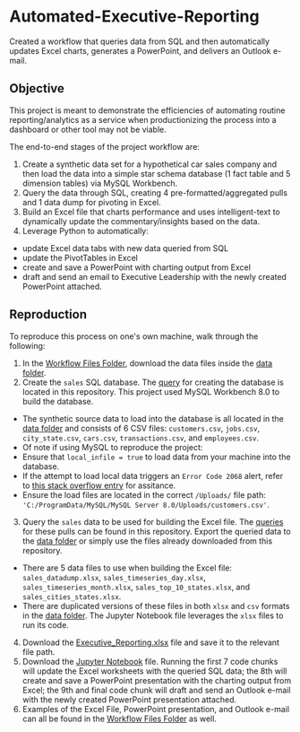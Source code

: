 # Automated-Executive-Reporting
Created a workflow that queries data from SQL and then automatically updates Excel charts, generates a PowerPoint, and delivers an Outlook e-mail.

## Objective

This project is meant to demonstrate the efficiencies of automating routine reporting/analytics as a service when productionizing the process into a dashboard or other tool may not be viable.

The end-to-end stages of the project workflow are:

1. Create a synthetic data set for a hypothetical car sales company and then load the data into a simple star schema database (1 fact table and 5 dimension tables) via MySQL Workbench.
2. Query the data through SQL, creating 4 pre-formatted/aggregated pulls and 1 data dump for pivoting in Excel.
3. Build an Excel file that charts performance and uses intelligent-text to dynamically update the commentary/insights based on the data.
4. Leverage Python to automatically:
- update Excel data tabs with new data queried from SQL
- update the PivotTables in Excel
- create and save a PowerPoint with charting output from Excel
- draft and send an email to Executive Leadership with the newly created PowerPoint attached.

## Reproduction

To reproduce this process on one's own machine, walk through the following:

1. In the [Workflow Files Folder](https://github.com/akicklig/Automated-Executive-Reporting/tree/main/Workflow_Files), download the data files inside the [data folder](https://github.com/akicklig/Automated-Executive-Reporting/tree/main/Workflow_Files/data).
2. Create the `sales` SQL database. The [query](https://github.com/akicklig/Automated-Executive-Reporting/blob/main/Workflow_Files/create_db.sql) for creating the database is located in this repository. This project used MySQL Workbench 8.0 to build the database.
- The synthetic source data to load into the database is all located in the [data folder](https://github.com/akicklig/Automated-Executive-Reporting/tree/main/Workflow_Files/data) and consists of 6 CSV files: `customers.csv`, `jobs.csv`, `city_state.csv`, `cars.csv`, `transactions.csv`, and `employees.csv`.
- Of note if using MySQL to reproduce the project:
- Ensure that `local_infile = true` to load data from your machine into the database.
- If the attempt to load local data triggers an `Error Code 2068` alert, refer to [this stack overflow entry](https://stackoverflow.com/questions/63264360/error-code-2068-file-requested-rejected-due-to-restrictions-on-access-with-root/) for assitance.
- Ensure the load files are located in the correct `/Uploads/` file path: `'C:/ProgramData/MySQL/MySQL Server 8.0/Uploads/customers.csv'`.
3. Query the `sales` data to be used for building the Excel file. The [queries](https://github.com/akicklig/Automated-Executive-Reporting/blob/main/Workflow_Files/sql_queries.sql) for these pulls can be found in this repository. Export the queried data to the [data folder](https://github.com/akicklig/Automated-Executive-Reporting/tree/main/Workflow_Files/data) or simply use the files already downloaded from this repository.
- There are 5 data files to use when building the Excel file: `sales_datadump.xlsx`, `sales_timeseries_day.xlsx`, `sales_timeseries_month.xlsx`, `sales_top_10_states.xlsx`, and `sales_cities_states.xlsx`.
- There are duplicated versions of these files in both `xlsx` and `csv` formats in the [data folder](https://github.com/akicklig/Automated-Executive-Reporting/tree/main/Workflow_Files/data). The Jupyter Notebook file leverages the `xlsx` files to run its code.
4. Download the [Executive_Reporting.xlsx](https://github.com/akicklig/Automated-Executive-Reporting/blob/main/Workflow_Files/Executive%20Reporting.xlsx) file and save it to the relevant file path.
5. Download the [Jupyter Notebook](https://github.com/akicklig/Automated-Executive-Reporting/blob/main/Workflow_Files/pynb.ipynb) file. Running the first 7 code chunks will update the Excel worksheets with the queried SQL data; the 8th will create and save a PowerPoint presentation with the charting output from Excel; the 9th and final code chunk will draft and send an Outlook e-mail with the newly created PowerPoint presentation attached.
6. Examples of the Excel File, PowerPoint presentation, and Outlook e-mail can all be found in the [Workflow Files Folder](https://github.com/akicklig/Automated-Executive-Reporting/tree/main/Workflow_Files) as well.

